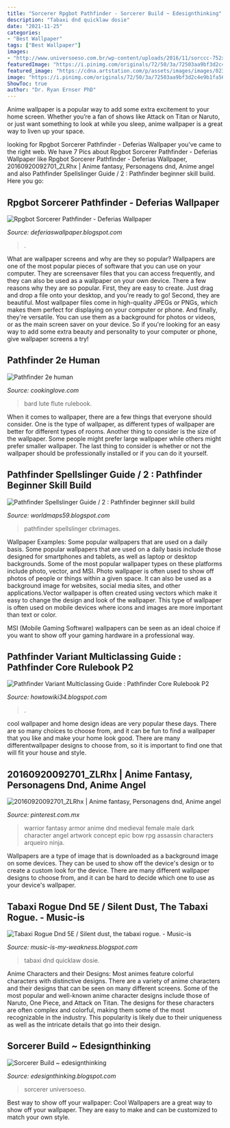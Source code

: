 ```yaml
---
title: "Sorcerer Rpgbot Pathfinder - Sorcerer Build ~ Edesignthinking"
description: "Tabaxi dnd quicklaw dosie"
date: "2021-11-25"
categories:
- "Best Wallpaper"
tags: ["Best Wallpaper"]
images:
- "http://www.universoeso.com.br/wp-content/uploads/2016/11/sorccc-752x440.jpg"
featuredImage: "https://i.pinimg.com/originals/72/50/3a/72503aa9bf3d2c4e9b1fa5624d589f0a.jpg"
featured_image: "https://cdna.artstation.com/p/assets/images/images/023/523/792/large/dosie-echo-quicklaw.jpg?1579500592"
image: "https://i.pinimg.com/originals/72/50/3a/72503aa9bf3d2c4e9b1fa5624d589f0a.jpg"
ShowToc: true
author: "Dr. Ryan Ernser PhD"
---
```



Anime wallpaper is a popular way to add some extra excitement to your home screen. Whether you’re a fan of shows like Attack on Titan or Naruto, or just want something to look at while you sleep, anime wallpaper is a great way to liven up your space.

	

		
looking for Rpgbot Sorcerer Pathfinder - Deferias Wallpaper you've came to the right web. We have 7 Pics about Rpgbot Sorcerer Pathfinder - Deferias Wallpaper like Rpgbot Sorcerer Pathfinder - Deferias Wallpaper, 20160920092701_ZLRhx | Anime fantasy, Personagens dnd, Anime angel and also Pathfinder Spellslinger Guide / 2 : Pathfinder beginner skill build. Here you go:
		
    
## Rpgbot Sorcerer Pathfinder - Deferias Wallpaper

<img loading=lazy src="https://lh5.googleusercontent.com/proxy/A6VPGB5Ax9EmZ2J7OL1vvOk3HenWlXZCzyGwLEmhDJYgSJzl4wIkVbtYm45pQFn2_yepZYLzCoGs0eFDn9n6UTV7d9LuYHe60cRmS7sht86LaUB5kzFqZQpKoDdyOK3ISlnWlj0Hdf-VKvRsIyKvbVeFU8Ruyw=w1200-h630-p-k-no-nu" onerror="this.onerror=null;this.src='https://tse2.mm.bing.net/th?id=OIP.EESCQKH9PcE3GKPvIy3PCQAAAA&amp;pid=15.1';" alt="Rpgbot Sorcerer Pathfinder - Deferias Wallpaper">

_Source: deferiaswallpaper.blogspot.com_

>. 

	

What are wallpaper screens and why are they so popular?
Wallpapers are one of the most popular pieces of software that you can use on your computer. They are screensaver files that you can access frequently, and they can also be used as a wallpaper on your own device. There a few reasons why they are so popular. First, they are easy to create. Just drag and drop a file onto your desktop, and you're ready to go! Second, they are beautiful. Most wallpaper files come in high-quality JPEGs or PNGs, which makes them perfect for displaying on your computer or phone. And finally, they're versatile. You can use them as a background for photos or videos, or as the main screen saver on your device. So if you're looking for an easy way to add some extra beauty and personality to your computer or phone, give wallpaper screens a try!

    
## Pathfinder 2e Human

<img loading=lazy src="https://i.pinimg.com/736x/23/75/50/237550095b0a4fff3ba292f7c3cec397.jpg" onerror="this.onerror=null;this.src='https://tse2.mm.bing.net/th?id=OIP.Bw9uCN5LtqolI8eojEGz4QHaKM&amp;pid=15.1';" alt="Pathfinder 2e human">

_Source: cookinglove.com_

>bard lute flute rulebook. 

	

When it comes to wallpaper, there are a few things that everyone should consider. One is the type of wallpaper, as different types of wallpaper are better for different types of rooms. Another thing to consider is the size of the wallpaper. Some people might prefer large wallpaper while others might prefer smaller wallpaper. The last thing to consider is whether or not the wallpaper should be professionally installed or if you can do it yourself.

    
## Pathfinder Spellslinger Guide / 2 : Pathfinder Beginner Skill Build

<img loading=lazy src="https://static1.cbrimages.com/wordpress/wp-content/uploads/2020/08/sevine-mtg.jpg?q=50&amp;fit=crop&amp;w=740&amp;h=370&amp;dpr=1.5" onerror="this.onerror=null;this.src='https://tse3.mm.bing.net/th?id=OIP.jYlJar7VTX8wMz176WEHiwHaDt&amp;pid=15.1';" alt="Pathfinder Spellslinger Guide / 2 : Pathfinder beginner skill build">

_Source: worldmaps59.blogspot.com_

>pathfinder spellslinger cbrimages. 

	

Wallpaper Examples: Some popular wallpapers that are used on a daily basis.
Some popular wallpapers that are used on a daily basis include those designed for smartphones and tablets, as well as laptop or desktop backgrounds. Some of the most popular wallpaper types on these platforms include photo, vector, and MSI. 
Photo wallpaper is often used to show off photos of people or things within a given space. It can also be used as a background image for websites, social media sites, and other applications.Vector wallpaper is often created using vectors which make it easy to change the design and look of the wallpaper. This type of wallpaper is often used on mobile devices where icons and images are more important than text or color. 

MSI (Mobile Gaming Software) wallpapers can be seen as an ideal choice if you want to show off your gaming hardware in a professional way.

    
## Pathfinder Variant Multiclassing Guide : Pathfinder Core Rulebook P2

<img loading=lazy src="http://www.makeyourgamelegendary.com/wp-content/uploads/2019/08/Second-Class-Guides-Alchemist-900x1167.jpg" onerror="this.onerror=null;this.src='https://tse2.mm.bing.net/th?id=OIP.78wRk9Rr_J9cxapoq-foEQHaJm&amp;pid=15.1';" alt="Pathfinder Variant Multiclassing Guide : Pathfinder Core Rulebook P2">

_Source: howtowiki34.blogspot.com_

>. 

	

cool wallpaper and home design ideas are very popular these days. There are so many choices to choose from, and it can be fun to find a wallpaper that you like and make your home look good. There are many differentwallpaper designs to choose from, so it is important to find one that will fit your house and style.

    
## 20160920092701_ZLRhx | Anime Fantasy, Personagens Dnd, Anime Angel

<img loading=lazy src="https://i.pinimg.com/originals/72/50/3a/72503aa9bf3d2c4e9b1fa5624d589f0a.jpg" onerror="this.onerror=null;this.src='https://tse1.mm.bing.net/th?id=OIP.TDvEq7KPjJwPExt7XPChvgHaNK&amp;pid=15.1';" alt="20160920092701_ZLRhx | Anime fantasy, Personagens dnd, Anime angel">

_Source: pinterest.com.mx_

>warrior fantasy armor anime dnd medieval female male dark character angel artwork concept epic bow rpg assassin characters arqueiro ninja. 

	

Wallpapers are a type of image that is downloaded as a background image on some devices. They can be used to show off the device's design or to create a custom look for the device. There are many different wallpaper designs to choose from, and it can be hard to decide which one to use as your device's wallpaper.

    
## Tabaxi Rogue Dnd 5E / Silent Dust, The Tabaxi Rogue. - Music-is

<img loading=lazy src="https://cdna.artstation.com/p/assets/images/images/023/523/792/large/dosie-echo-quicklaw.jpg?1579500592" onerror="this.onerror=null;this.src='https://tse3.mm.bing.net/th?id=OIP.ZN990XiOhFyiXcN9PVdXmgHaFa&amp;pid=15.1';" alt="Tabaxi Rogue Dnd 5E / Silent dust, the tabaxi rogue. - Music-is">

_Source: music-is-my-weakness.blogspot.com_

>tabaxi dnd quicklaw dosie. 

	

Anime Characters and their Designs: Most animes feature colorful characters with distinctive designs.
There are a variety of anime characters and their designs that can be seen on many different screens. Some of the most popular and well-known anime character designs include those of Naruto, One Piece, and Attack on Titan. The designs for these characters are often complex and colorful, making them some of the most recognizable in the industry. This popularity is likely due to their uniqueness as well as the intricate details that go into their design.

    
## Sorcerer Build ~ Edesignthinking

<img loading=lazy src="http://www.universoeso.com.br/wp-content/uploads/2016/11/sorccc-752x440.jpg" onerror="this.onerror=null;this.src='https://tse2.mm.bing.net/th?id=OIP.MG9eTgH16B1oumMQDoemmQHaEV&amp;pid=15.1';" alt="Sorcerer Build ~ edesignthinking">

_Source: edesignthinking.blogspot.com_

>sorcerer universoeso. 

	

Best way to show off your wallpaper:
Cool Wallpapers are a great way to show off your wallpaper. They are easy to make and can be customized to match your own style.

